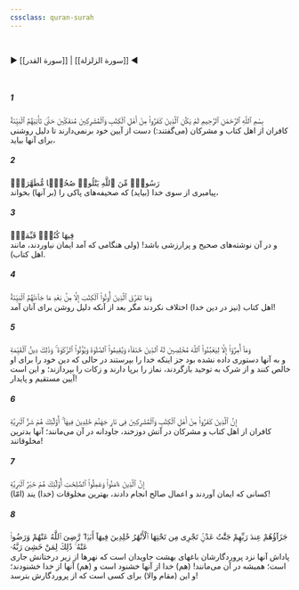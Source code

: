 ```yaml
---
cssclass: quran-surah
---
```

<br>

▶ [[سورة القدر]] | [[سورة الزلزلة]] ◀

<br>

##### 1

<span class="ayah">بِسْمِ ٱللَّهِ ٱلرَّحْمَٰنِ ٱلرَّحِيمِ لَمْ يَكُنِ ٱلَّذِينَ كَفَرُوا۟ مِنْ أَهْلِ ٱلْكِتَٰبِ وَٱلْمُشْرِكِينَ مُنفَكِّينَ حَتَّىٰ تَأْتِيَهُمُ ٱلْبَيِّنَةُ</span>
<br><span class="ayah_translation">کافران از اهل کتاب و مشرکان (می‌گفتند:) دست از آیین خود برنمی‌دارند تا دلیل روشنی برای آنها بیاید،</span>

##### 2

<span class="ayah">رَسُولٌۭ مِّنَ ٱللَّهِ يَتْلُوا۟ صُحُفًۭا مُّطَهَّرَةًۭ</span>
<br><span class="ayah_translation">پیامبری از سوی خدا (بیاید) که صحیفه‌های پاکی را (بر آنها) بخواند،</span>

##### 3

<span class="ayah">فِيهَا كُتُبٌۭ قَيِّمَةٌۭ</span>
<br><span class="ayah_translation">و در آن نوشته‌های صحیح و پرارزشی باشد! (ولی هنگامی که آمد ایمان نیاوردند، مانند اهل کتاب).</span>

##### 4

<span class="ayah">وَمَا تَفَرَّقَ ٱلَّذِينَ أُوتُوا۟ ٱلْكِتَٰبَ إِلَّا مِنۢ بَعْدِ مَا جَآءَتْهُمُ ٱلْبَيِّنَةُ</span>
<br><span class="ayah_translation">اهل کتاب (نیز در دین خدا) اختلاف نکردند مگر بعد از آنکه دلیل روشن برای آنان آمد!</span>

##### 5

<span class="ayah">وَمَآ أُمِرُوٓا۟ إِلَّا لِيَعْبُدُوا۟ ٱللَّهَ مُخْلِصِينَ لَهُ ٱلدِّينَ حُنَفَآءَ وَيُقِيمُوا۟ ٱلصَّلَوٰةَ وَيُؤْتُوا۟ ٱلزَّكَوٰةَ ۚ وَذَٰلِكَ دِينُ ٱلْقَيِّمَةِ</span>
<br><span class="ayah_translation">و به آنها دستوری داده نشده بود جز اینکه خدا را بپرستند در حالی که دین خود را برای او خالص کنند و از شرک به توحید بازگردند، نماز را برپا دارند و زکات را بپردازند؛ و این است آیین مستقیم و پایدار!</span>

##### 6

<span class="ayah">إِنَّ ٱلَّذِينَ كَفَرُوا۟ مِنْ أَهْلِ ٱلْكِتَٰبِ وَٱلْمُشْرِكِينَ فِى نَارِ جَهَنَّمَ خَٰلِدِينَ فِيهَآ ۚ أُو۟لَٰٓئِكَ هُمْ شَرُّ ٱلْبَرِيَّةِ</span>
<br><span class="ayah_translation">کافران از اهل کتاب و مشرکان در آتش دوزخند، جاودانه در آن می‌مانند؛ آنها بدترین مخلوقاتند!</span>

##### 7

<span class="ayah">إِنَّ ٱلَّذِينَ ءَامَنُوا۟ وَعَمِلُوا۟ ٱلصَّٰلِحَٰتِ أُو۟لَٰٓئِكَ هُمْ خَيْرُ ٱلْبَرِيَّةِ</span>
<br><span class="ayah_translation">(امّا) کسانی که ایمان آوردند و اعمال صالح انجام دادند، بهترین مخلوقات (خدا) یند!</span>

##### 8

<span class="ayah">جَزَآؤُهُمْ عِندَ رَبِّهِمْ جَنَّٰتُ عَدْنٍۢ تَجْرِى مِن تَحْتِهَا ٱلْأَنْهَٰرُ خَٰلِدِينَ فِيهَآ أَبَدًۭا ۖ رَّضِىَ ٱللَّهُ عَنْهُمْ وَرَضُوا۟ عَنْهُ ۚ ذَٰلِكَ لِمَنْ خَشِىَ رَبَّهُۥ</span>
<br><span class="ayah_translation">پاداش آنها نزد پروردگارشان باغهای بهشت جاویدان است که نهرها از زیر درختانش جاری است؛ همیشه در آن می‌مانند! (هم) خدا از آنها خشنود است و (هم) آنها از خدا خشنودند؛ و این (مقام والا) برای کسی است که از پروردگارش بترسد!</span>

